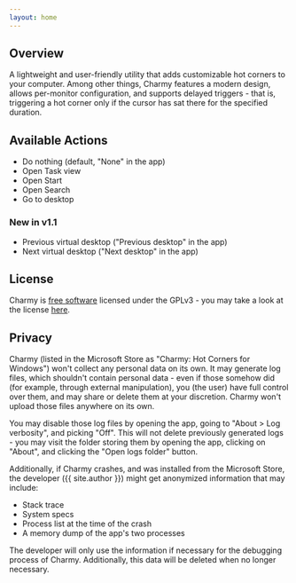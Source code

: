 ```yaml
---
layout: home
---
```


## Overview

A lightweight and user-friendly utility that adds customizable hot corners to your computer. Among other things, Charmy features a modern design, allows per-monitor configuration, and supports delayed triggers - that is, triggering a hot corner only if the cursor has sat there for the specified duration.

## Available Actions

- Do nothing (default, "None" in the app)
- Open Task view
- Open Start
- Open Search
- Go to desktop

### New in v1.1

- Previous virtual desktop ("Previous desktop" in the app)
- Next virtual desktop ("Next desktop" in the app)

## License

Charmy is [free software](https://www.gnu.org/philosophy/free-sw.html) licensed under the GPLv3 - you may take a look at the license [here](https://github.com/YourOrdinaryCat/Charmy/blob/9b363da5f930142223c5e6ff807a38803624acb4/LICENSE.txt).

## Privacy

Charmy (listed in the Microsoft Store as "Charmy: Hot Corners for Windows") won't collect any personal data on its own. It may generate log files, which shouldn't contain personal data - even if those somehow did (for example, through external manipulation), you (the user) have full control over them, and may share or delete them at your discretion. Charmy won't upload those files anywhere on its own.

You may disable those log files by opening the app, going to "About > Log verbosity", and picking "Off". This will not delete previously generated logs - you may visit the folder storing them by opening the app, clicking on "About", and clicking the "Open logs folder" button.

Additionally, if Charmy crashes, and was installed from the Microsoft Store, the developer ({{ site.author }}) might get anonymized information that may include:

- Stack trace
- System specs
- Process list at the time of the crash
- A memory dump of the app's two processes

The developer will only use the information if necessary for the debugging process of Charmy. Additionally, this data will be deleted when no longer necessary.
